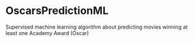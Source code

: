 # OscarsPredictionML
Supervised machine learning algorithm about predicting movies winning at least one Academy Award (Oscar)
